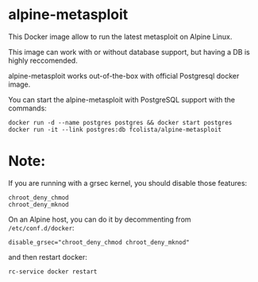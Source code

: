 # alpine-metasploit

This Docker image allow to run the latest metasploit on Alpine Linux. 

This image can work with or without database support, but having a DB is highly reccomended.

alpine-metasploit works out-of-the-box with official Postgresql docker image.

You can start the alpine-metasploit with PostgreSQL support with the commands:

```
docker run -d --name postgres postgres && docker start postgres
docker run -it --link postgres:db fcolista/alpine-metasploit
```
# Note:

If you are running with a grsec kernel, you should disable those features:
```
chroot_deny_chmod
chroot_deny_mknod
```
On an Alpine host, you can do it by decommenting from ```/etc/conf.d/docker```:

```
disable_grsec="chroot_deny_chmod chroot_deny_mknod"
```
and then restart docker:
```
rc-service docker restart
```

